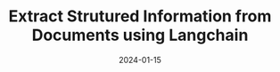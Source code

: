 ---
title: "Extract Strutured Information from Documents using Langchain"
description: Learn how to extract strutured response from documents or from any other sources using Langchain
date: '2024-01-15'
image: 
    - /linear-reg-scratch.png
    - /linear-reg-scratch-dark.png
tags: 
    - Machine Learning

draft: false
---